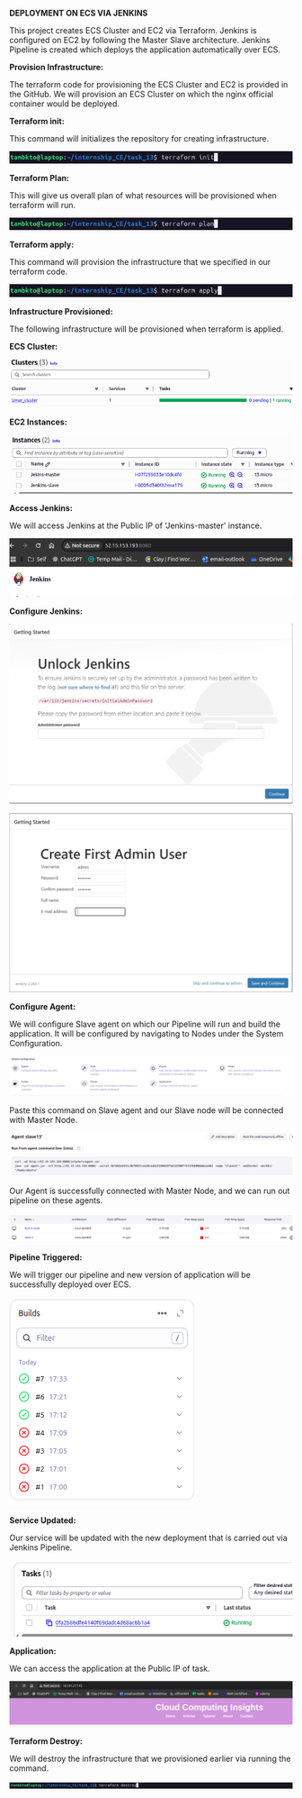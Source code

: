 **DEPLOYMENT ON ECS VIA JENKINS** 

This project creates ECS Cluster and EC2 via Terraform. Jenkins is configured on EC2 by following the Master Slave architecture. Jenkins Pipeline is created which deploys the application automatically over ECS. 

**Provision Infrastructure:** 

The terraform code for provisioning the ECS Cluster and EC2 is provided in the GitHub. We will provision an ECS Cluster on which the nginx official container would be deployed. 

**Terraform init:** 

This command will initializes the repository for creating infrastructure. 

![alt text](<Screenshot from 2025-08-05 23-57-25.png>)
 
**Terraform Plan:**

This will give us overall plan of what resources will be provisioned when terraform will run. 

![alt text](<Screenshot from 2025-08-05 23-58-44.png>)
 
**Terraform apply:** 

This command will provision the infrastructure that we specified in our terraform code. 

![alt text](<Screenshot from 2025-08-06 00-00-17.png>)

**Infrastructure Provisioned:**

The following infrastructure will be provisioned when terraform is applied. 

**ECS Cluster:** 

![alt text](<Screenshot from 2025-08-06 00-01-56.png>)
 

**EC2 Instances:** 

![alt text](<Screenshot from 2025-08-06 00-02-13.png>)
 

**Access Jenkins:** 

We will access Jenkins at the Public IP of ‘Jenkins-master' instance. 

![alt text](<Screenshot from 2025-08-06 00-03-13.png>)

**Configure Jenkins:**

![alt text](image-6.png)

![alt text](image-7.png)
 
**Configure Agent:** 

We will configure Slave agent on which our Pipeline will run and build the application. It will be configured by navigating to Nodes under the System Configuration. 

![alt text](<Screenshot from 2025-08-06 00-08-54.png>)

Paste this command on Slave agent and our Slave node will be connected with Master Node. 

![alt text](<Screenshot from 2025-08-06 00-11-41.png>)

Our Agent is successfully connected with Master Node, and we can run out pipeline on these agents. 

![alt text](<Screenshot from 2025-08-06 00-12-37.png>)
 

**Pipeline Triggered:**

We will trigger our pipeline and new version of application will be successfully deployed over ECS. 

![alt text](<Screenshot from 2025-08-06 00-16-15.png>)

**Service Updated:**

Our service will be updated with the new deployment that is carried out via Jenkins Pipeline. 

![alt text](<Screenshot from 2025-08-06 00-16-43.png>)

**Application:**

We can access the application at the Public IP of task.  

![alt text](<Screenshot from 2025-08-06 00-18-32.png>)
 

**Terraform Destroy:** 

We will destroy the infrastructure that we provisioned earlier via running the command. 

![alt text](<Screenshot from 2025-08-06 00-20-26.png>)

 

 

 

 

 

 

 

 

 
